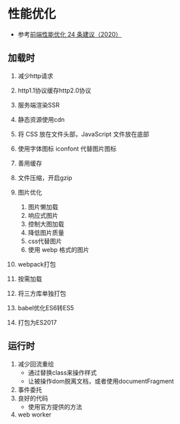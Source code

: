 # 性能优化
* 参考[前端性能优化 24 条建议（2020）](https://segmentfault.com/a/1190000022205291)

## 加载时
1. 减少http请求
2. http1.1协议缓存http2.0协议
3. 服务端渲染SSR
4. 静态资源使用cdn
5. 将 CSS 放在文件头部，JavaScript 文件放在底部
6. 使用字体图标 iconfont 代替图片图标
7. 善用缓存
8. 文件压缩，开启gzip
9. 图片优化 
   1. 图片懒加载
   2. 响应式图片
   3. 控制大图加载
   4. 降低图片质量
   5. css代替图片
   6. 使用 webp 格式的图片

10. webpack打包
   1. 按需加载
   2. 将三方库单独打包
   3. babel优化ES6转ES5
   4. 打包为ES2017


## 运行时
1. 减少回流重绘
   * 通过替换class来操作样式
   * 让被操作dom脱离文档，或者使用documentFragment
2. 事件委托
3. 良好的代码
   * 使用官方提供的方法
4. web worker